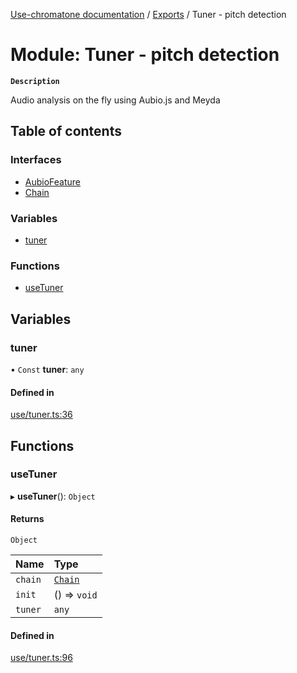 [Use-chromatone documentation](../README.md) / [Exports](../modules.md) / Tuner - pitch detection

# Module: Tuner - pitch detection

**`Description`**

Audio analysis on the fly using Aubio.js and Meyda

## Table of contents

### Interfaces

- [AubioFeature](../interfaces/Tuner___pitch_detection.AubioFeature.md)
- [Chain](../interfaces/Tuner___pitch_detection.Chain.md)

### Variables

- [tuner](Tuner___pitch_detection.md#tuner)

### Functions

- [useTuner](Tuner___pitch_detection.md#usetuner)

## Variables

### tuner

• `Const` **tuner**: `any`

#### Defined in

[use/tuner.ts:36](https://github.com/chromatone/chromatone.center/blob/a50ab21b4/use/tuner.ts#L36)

## Functions

### useTuner

▸ **useTuner**(): `Object`

#### Returns

`Object`

| Name | Type |
| :------ | :------ |
| `chain` | [`Chain`](../interfaces/Tuner___pitch_detection.Chain.md) |
| `init` | () => `void` |
| `tuner` | `any` |

#### Defined in

[use/tuner.ts:96](https://github.com/chromatone/chromatone.center/blob/a50ab21b4/use/tuner.ts#L96)
